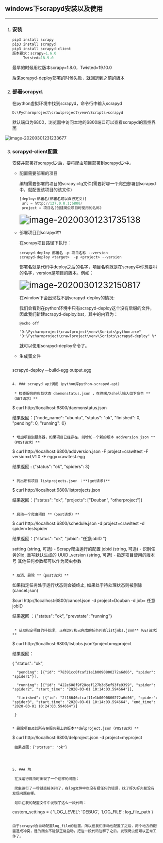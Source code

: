 ## windows下scrapyd安装以及使用

---

1. ### 安装

   ```python
   pip3 install scrapy
   pip3 install scrapyd
   pip3 install scrapyd-client
   版本要求：scrapy=1.6.0
   		Twisted=18.9.0	
   ```

   最早的时候用过版本scrapy=1.8.0，Twisted=19.10.0

   后来scrapyd-deploy部署的时候失败，就回退到之前的版本	

2. ### 部署scrapyd.

   在python虚拟环境中找到scrapyd，命令行中输入scrapyd

   ```
   D:\Pycharmproject\crawlproject\venv\Scripts>scrapyd
   ```

   默认端口为6800，浏览器中访问本地的6800端口可以查看scrapyd的监控界面

![image-20200301231233677](https://lanway.github.io/img/post/2020-03-04-windows下scrapyd安装以及使用/image1.png)

3. ### scrapyd-client配置

   安装并部署好scrapyd之后，要将爬虫项目部署到scrapyd之中。

   * 配置需要部署的项目

     编辑需要部署的项目的scrapy.cfg文件(需要将哪一个爬虫部署到scrapyd中，就配置该项目的该文件)

     ```python
     [deploy:部署名(部署名可以自行定义)]
      url = http://127.0.0.1:6800/
      project = 项目名(创建爬虫项目时使用的名称)
     ```

     <img src="https://lanway.github.io/img/post/2020-03-04-windows下scrapyd安装以及使用/image2.png" alt="image-20200301231735138" style="zoom: 200%;" />

   * 部署项目到scrapyd中

     在scrapy项目路径下执行：

     ```
     scrapyd-deploy 部署名 -p 项目名称 --version
     scrapyd-deploy <target>  -p <project> --version
     ```

     部署名就是代码中deploy之后的名字，项目名称就是在scrapy中你想要叫的名字，version是项目的版本。例如：

     <img src="https://lanway.github.io/img/post/2020-03-04-windows下scrapyd安装以及使用/image3.png" alt="image-20200301232150817" style="zoom:200%;" />

     在window下会出现找不到scrapyd-deploy的情况:

     我们会看到在python环境中只有scrapyd-deploy这个没有后缀的文件，因此我们新建scrapyd-deploy.bat，其中的内容为：

     ```
     @echo off
     
     "D:\Pycharmproject\crawlproject\venv\Scripts\python.exe" "D:\Pycharmproject\crawlproject\venv\Scripts\scrapyd-deploy" %*
     ```

     就可以使用scrapyd-deploy命令了。

   * 生成蛋文件

     ```
    scrapyd-deploy --build-egg output.egg
     ```
   
   4. ### scrapyd api调用（python库python-scrapyd-api）
   
      * 检查服务的负载状态 daemonstatus.json ，在终端/Xshell输入如下命令 **（GET请求）**

      ```
   $ curl http://localhost:6800/daemonstatus.json
      
      结果返回：{"node_name": "ubuntu", "status": "ok", "finished": 0, "pending": 0, "running": 0}
      ```
   
      * 增加项目到服务器，如果项目已经存在，则增加一个新的版本 addversion.json **（POST请求）**

      ```
   $ curl http://localhost:6800/addversion.json -F project=crawltest -F version=LV1.0 -F egg=crawltest.egg
      
      结果返回 : {"status": "ok", "spiders": 3}
      ```
   
      * 列出所有项目 listprojects.json ：**(get请求)**

      ```
   $ curl http://localhost:6800/listprojects.json
      
      结果返回：{"status": "ok", "projects": ["Douban", "otherproject"]}
      ```
   
      * 启动一个爬虫项目 **（post请求）**

      ```
   $ curl http://localhost:6800/schedule.json -d project=crawltest -d spider=testspider
      
      结果返回：{"status": "ok", "jobid": "任意jobID ”}
      
      setting (string, 可选) - Scrapy爬虫运行的配置
      jobid (string, 可选) - 识别任务的id, 重写默认生成的 UUID
      _version (string, 可选) - 指定项目使用的版本号
      其他任何参数都可以作为爬虫参数
      ```
   
   * 取消、删除 **（post请求）**
   
     ```
     如果指定任务处于运行状态则会被终止, 如果处于待处理状态则被删除(cancel.json)
     
      $curl http://localhost:6800/cancel.json -d project=Douban -d job= 任意jobID
     
      结果返回 ：{"status": "ok", "prevstate": "running"}
     ```
   
      * 获取指定项目的待处理, 正在运行和已完成的任务列表listjobs.json**（GET请求）**
   
     ```
      $ curl http://localhost:6800/listjobs.json?project=myproject
          
      结果返回：
          
      {
          "status": "ok",
     
         "pending": [{"id": "78391cc0fcaf11e1b0090800272a6d06", "spider": "spider1"}],
     
         "running": [{"id": "422e608f9f28cef127b3d5ef93fe9399", "spider": "spider2", "start_time": "2020-03-01 10:14:03.594664"}],
     
         "finished": [{"id": "2f16646cfcaf11e1b0090800272a6d06", "spider": "spider3", "start_time": "2020-03-01 10:14:03.594664", "end_time": "2020-03-01 10:24:03.594664"}]
        
        }
     ```
   
   * 删除项目及其所有在服务器上的版本**delproject.json（POST请求）**
   
     ```
     $ curl http://localhost:6800/delproject.json -d project=myproject
     
        结果返回：{"status": "ok"}
     ```
   
     
   
   5. ### 坑
   
      在我运行爬虫时出现了一个这样的问题：
   
      爬虫运行了一秒就直接关闭了，在log文件中也没有报任何的错误，找了好久好久都没有发现问题在哪。
   
      最后在我的配置文件中发现了这么一段代码：
   
      ```
      custom_settings = {
              'LOG_LEVEL': 'DEBUG',
              'LOG_FILE': log_file_path
          }
      ```
   
      由于scrapyd会自动配置log_file的位置，所以但我们手动也配置了之后，两个地方的配置造成冲突，是的爬虫不能够正常启动，把这一段代码注释了之后，发现爬虫便可以正常工作了。
   
      